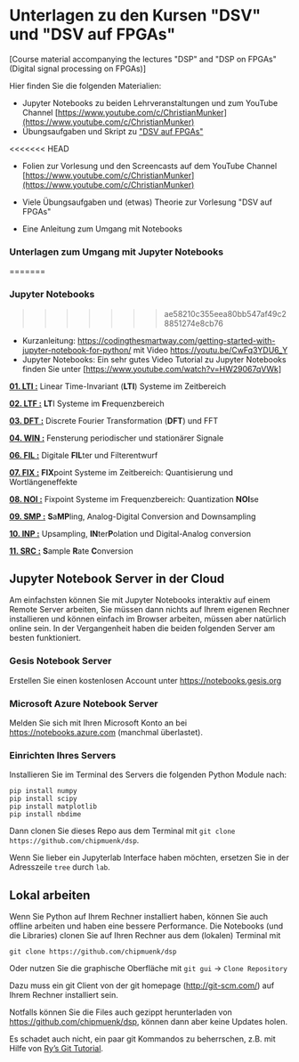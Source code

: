# Unterlagen zu den Kursen "DSV" und "DSV auf FPGAs" 
[Course material accompanying the lectures "DSP" and "DSP on FPGAs" (Digital signal processing on FPGAs)]

Hier finden Sie die folgenden Materialien:
* Jupyter Notebooks zu beiden Lehrveranstaltungen und zum YouTube Channel [https://www.youtube.com/c/ChristianMunker](https://www.youtube.com/c/ChristianMunker)
* Übungsaufgaben und Skript zu ["DSV auf FPGAs"](docs/DSV_FPGA_Muenker_Skript.pdf)

<<<<<<< HEAD
* Folien zur Vorlesung und den Screencasts auf dem YouTube Channel [https://www.youtube.com/c/ChristianMunker](https://www.youtube.com/c/ChristianMunker)
* Viele Übungsaufgaben und (etwas) Theorie zur Vorlesung "DSV auf FPGAs"

* Eine Anleitung zum Umgang mit Notebooks

### Unterlagen zum Umgang mit Jupyter Notebooks ###
=======
### Jupyter Notebooks
>>>>>>> ae58210c355eea80bb547af49c28851274e8cb76

* Kurzanleitung: https://codingthesmartway.com/getting-started-with-jupyter-notebook-for-python/ mit Video https://youtu.be/CwFq3YDU6_Y
* Jupyter Notebooks: Ein sehr gutes Video Tutorial zu Jupyter Notebooks finden Sie unter [https://www.youtube.com/watch?v=HW29067qVWk]

**[01. LTI :](notebooks/01_LTI)** Linear Time-Invariant (**LTI**) Systeme im Zeitbereich

**[02. LTF :](notebooks/02_LTF)** **LT**I Systeme im **F**requenzbereich

**[03. DFT :](notebooks/03_DFT)** Discrete Fourier Transformation (**DFT**) und FFT

**[04. WIN :](notebooks/04_WIN)** Fensterung periodischer und stationärer Signale

**[06. FIL :](notebooks/06_FIL)** Digitale **FIL**ter und Filterentwurf

**[07. FIX :](notebooks/07_FIX)** **FIX**point Systeme im Zeitbereich: Quantisierung und Wortlängeneffekte

**[08. NOI :](notebooks/08_NOI)** Fixpoint Systeme im Frequenzbereich: Quantization **NOI**se

**[09. SMP :](notebooks/09_SMP)** **S**a**MP**ling, Analog-Digital Conversion and Downsampling

**[10. INP :](notebooks/10_INP)** Upsampling, **IN**ter**P**olation und Digital-Analog conversion

**[11. SRC :](notebooks/11_SRC/plots)** **S**ample **R**ate **C**onversion

## Jupyter Notebook Server in der Cloud
Am einfachsten können Sie mit Jupyter Notebooks interaktiv auf einem Remote Server arbeiten, Sie müssen dann nichts auf Ihrem eigenen Rechner installieren und können einfach im Browser arbeiten, müssen aber natürlich online sein. In der Vergangenheit haben die beiden folgenden Server am besten funktioniert.

### Gesis Notebook Server

Erstellen Sie einen kostenlosen Account unter https://notebooks.gesis.org 

### Microsoft Azure Notebook Server

Melden Sie sich mit Ihren Microsoft Konto an bei https://notebooks.azure.com (manchmal überlastet).

### Einrichten Ihres Servers
Installieren Sie im Terminal des Servers die folgenden Python Module nach:

    pip install numpy
    pip install scipy
    pip install matplotlib
    pip install nbdime

Dann clonen Sie dieses Repo aus dem Terminal mit `git clone https://github.com/chipmuenk/dsp`.

Wenn Sie lieber ein Jupyterlab Interface haben möchten, ersetzen Sie in der Adresszeile `tree` durch `lab`.

## Lokal arbeiten
Wenn Sie Python auf Ihrem Rechner installiert haben, können Sie auch offline arbeiten und haben eine bessere Performance. Die Notebooks (und die Libraries) clonen Sie auf Ihren Rechner aus dem (lokalen) Terminal mit 

    git clone https://github.com/chipmuenk/dsp
    
Oder nutzen Sie die graphische Oberfläche mit `git gui` -> `Clone Repository`
  
Dazu muss ein git Client von der git homepage (http://git-scm.com/) auf Ihrem Rechner installiert sein.

Notfalls können Sie die Files auch gezippt herunterladen von  https://github.com/chipmuenk/dsp, können dann aber keine Updates holen.

Es schadet auch nicht, ein paar git Kommandos zu beherrschen, z.B. mit Hilfe von [Ry’s Git Tutorial](http://rypress.com/tutorials/git/index).



```python

```
